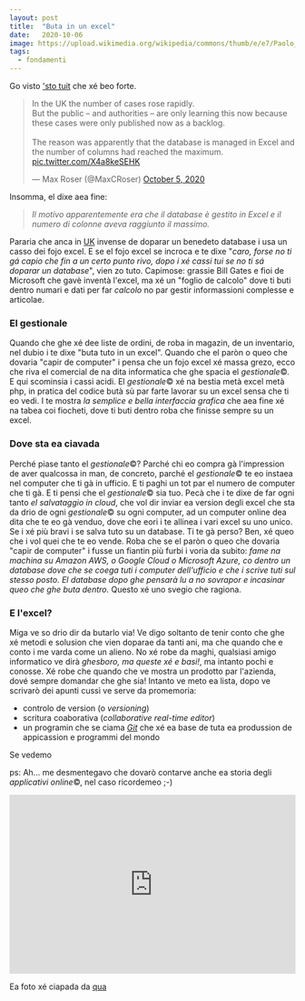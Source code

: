 ```yaml
---
layout: post
title:  "Buta in un excel"
date:   2020-10-06
image: https://upload.wikimedia.org/wikipedia/commons/thumb/e/e7/Paolo_Monti_-_Servizio_fotografico_%28Battaglia_Terme%2C_1967%29_-_BEIC_6349104.jpg/1024px-Paolo_Monti_-_Servizio_fotografico_%28Battaglia_Terme%2C_1967%29_-_BEIC_6349104.jpg
tags:
  - fondamenti
---
```


Go visto ['sto tuit](https://twitter.com/MaxCRoser/status/1313046638915706880?s=20) che xé beo forte.

<blockquote class="twitter-tweet"><p lang="en" dir="ltr">In the UK the number of cases rose rapidly.<br>But the public – and authorities – are only learning this now because these cases were only published now as a backlog.<br><br>The reason was apparently that the database is managed in Excel and the number of columns had reached the maximum. <a href="https://t.co/X4a8keSEHK">pic.twitter.com/X4a8keSEHK</a></p>&mdash; Max Roser (@MaxCRoser) <a href="https://twitter.com/MaxCRoser/status/1313046638915706880?ref_src=twsrc%5Etfw">October 5, 2020</a></blockquote> <script async src="https://platform.twitter.com/widgets.js" charset="utf-8"></script>

Insomma, el dixe aea fine:

> *Il motivo apparentemente era che il database è gestito in Excel e il numero di colonne aveva raggiunto il massimo.*

Pararia che anca in [UK](https://www.dailymail.co.uk/news/article-8805697/Furious-blame-game-16-000-Covid-cases-missed-Excel-glitch.html) invense de doparar un benedeto database i usa un casso dei fojo excel. E se el fojo excel se incroca e te dixe "*caro, forse no ti gá capio che fin a un certo punto rivo, dopo i xé cassi tui se no ti sá doparar un database*", vien zo tuto. Capimose: grassie Bill Gates e fioi de Microsoft che gavè inventà l'excel, ma xé un "foglio de calcolo" dove ti buti dentro numari e dati per far *calcolo* no par gestir informassioni complesse e articolae.

### El gestionale
Quando che ghe xé dee liste de ordini, de roba in magazin, de un inventario, nel dubio i te dixe "buta tuto in un excel". Quando che el paròn o queo che dovaria "capir de computer" i pensa che un fojo excel xé massa grezo, ecco che riva el comercial de na dita informatica che ghe spacia el *gestionale*©. E qui scominsia i cassi acidi. El *gestionale*© xé na bestia metà excel metà php, in pratica del codice butà sù par farte lavorar su un excel sensa che ti eo vedi. I te mostra *la semplice e bella interfaccia grafica* che aea fine xé na tabea coi fiocheti, dove ti buti dentro roba che finisse sempre su un excel.

### Dove sta ea ciavada
Perché piase tanto el *gestionale*©? Parché chi eo compra gà l'impression de aver qualcossa in man, de concreto, parché el *gestionale*© te eo instaea nel computer che ti gà in ufficio. E ti paghi un tot par el numero de computer che ti gà. E ti pensi che el *gestionale*© sia tuo. Pecà che i te dixe de far ogni tanto *el salvataggio in cloud*, che vol dir inviar ea version degli excel che sta da drio de ogni *gestionale*© su ogni computer, ad un computer online dea dita che te eo gà venduo, dove che eori i te allinea i vari excel su uno unico. Se i xé più bravi i se salva tuto su un database. Ti te gà perso? Ben, xé queo che i vol quei che te eo vende. Roba che se el paròn o queo che dovaria "capir de computer" i fusse un fiantin più furbi i voria da subito: *fame na machina su Amazon AWS, o Google Cloud o Microsoft Azure, co dentro un database dove che se coega tuti i computer dell'ufficio e che i scrive tuti sul stesso posto. El database dopo ghe pensarà lu a no sovrapor e incasinar queo che ghe buta dentro.* Questo xé uno svegio che ragiona.

### E l'excel?
Miga ve so drio dir da butarlo via! Ve digo soltanto de tenir conto che ghe xé metodi e solusion che vien doparae da tanti ani, ma che quando che e conto i me varda come un alieno. No xé robe da maghi, qualsiasi amigo informatico ve dirà *ghesboro, ma queste xé e basi!*, ma intanto pochi e conosse. Xé robe che quando che ve mostra un prodotto par l'azienda, dové sempre domandar che ghe sia! Intanto ve meto ea lista, dopo ve scrivarò dei apunti cussì ve serve da promemoria:

- controlo de version (o *versioning*)
- scritura coaborativa (*collaborative real-time editor*)
- un programin che se ciama *[Git](https://git-scm.com/)* che xé ea base de tuta ea produssion de appicassion e programmi del mondo

Se vedemo

ps: Ah... me desmentegavo che dovarò contarve anche ea storia degli *applicativi online*©, nel caso ricordemeo ;-)

<iframe width="100%" height="315" src="https://www.youtube.com/embed/xEcHK47V4q8" frameborder="0" allow="accelerometer; autoplay; clipboard-write; encrypted-media; gyroscope; picture-in-picture" allowfullscreen></iframe>



Ea foto xé ciapada da [qua](https://commons.wikimedia.org/wiki/File:Paolo_Monti_-_Servizio_fotografico_(Battaglia_Terme,_1967)_-_BEIC_6349104.jpg)
